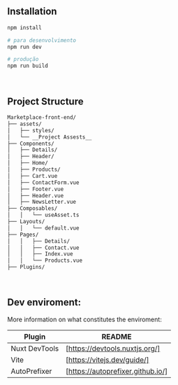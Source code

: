 ## Installation

```sh
npm install

# para desenvolvimento
npm run dev

# produção
npm run build
```

<br />

## Project Structure

```bash
Marketplace-front-end/
├── assets/
│   ├── styles/
│   └── __Project Assests__
├── Components/
│   ├── Details/
│   ├── Header/
│   ├── Home/
│   ├── Products/
│   ├── Cart.vue
│   ├── ContactForm.vue
│   ├── Footer.vue
│   ├── Header.vue
│   ├── NewsLetter.vue
├── Composables/
│   │   └── useAsset.ts
├── Layouts/
│   │   └── default.vue
├── Pages/
│   │   ├── Details/
│   │   ├── Contact.vue
│   │   ├── Index.vue
│   │   └── Products.vue
├── Plugins/
```

<br />

## Dev enviroment:

More information on what constitutes the enviroment:

| Plugin        | README                                   |
| ------------- | ---------------------------------------- |
| Nuxt DevTools | [https://devtools.nuxtjs.org/]           |
| Vite          | [https://vitejs.dev/guide/]              |
| AutoPrefixer  | [https://autoprefixer.github.io/]        |

<br />

